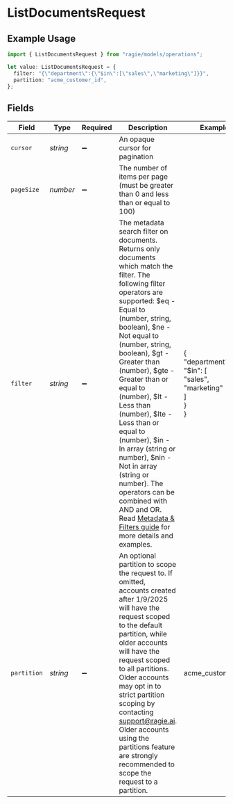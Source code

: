 # ListDocumentsRequest

## Example Usage

```typescript
import { ListDocumentsRequest } from "ragie/models/operations";

let value: ListDocumentsRequest = {
  filter: "{\"department\":{\"$in\":[\"sales\",\"marketing\"]}}",
  partition: "acme_customer_id",
};
```

## Fields

| Field                                                                                                                                                                                                                                                                                                                                                                                                                                                                                                                                                                                                       | Type                                                                                                                                                                                                                                                                                                                                                                                                                                                                                                                                                                                                        | Required                                                                                                                                                                                                                                                                                                                                                                                                                                                                                                                                                                                                    | Description                                                                                                                                                                                                                                                                                                                                                                                                                                                                                                                                                                                                 | Example                                                                                                                                                                                                                                                                                                                                                                                                                                                                                                                                                                                                     |
| ----------------------------------------------------------------------------------------------------------------------------------------------------------------------------------------------------------------------------------------------------------------------------------------------------------------------------------------------------------------------------------------------------------------------------------------------------------------------------------------------------------------------------------------------------------------------------------------------------------- | ----------------------------------------------------------------------------------------------------------------------------------------------------------------------------------------------------------------------------------------------------------------------------------------------------------------------------------------------------------------------------------------------------------------------------------------------------------------------------------------------------------------------------------------------------------------------------------------------------------- | ----------------------------------------------------------------------------------------------------------------------------------------------------------------------------------------------------------------------------------------------------------------------------------------------------------------------------------------------------------------------------------------------------------------------------------------------------------------------------------------------------------------------------------------------------------------------------------------------------------- | ----------------------------------------------------------------------------------------------------------------------------------------------------------------------------------------------------------------------------------------------------------------------------------------------------------------------------------------------------------------------------------------------------------------------------------------------------------------------------------------------------------------------------------------------------------------------------------------------------------- | ----------------------------------------------------------------------------------------------------------------------------------------------------------------------------------------------------------------------------------------------------------------------------------------------------------------------------------------------------------------------------------------------------------------------------------------------------------------------------------------------------------------------------------------------------------------------------------------------------------- |
| `cursor`                                                                                                                                                                                                                                                                                                                                                                                                                                                                                                                                                                                                    | *string*                                                                                                                                                                                                                                                                                                                                                                                                                                                                                                                                                                                                    | :heavy_minus_sign:                                                                                                                                                                                                                                                                                                                                                                                                                                                                                                                                                                                          | An opaque cursor for pagination                                                                                                                                                                                                                                                                                                                                                                                                                                                                                                                                                                             |                                                                                                                                                                                                                                                                                                                                                                                                                                                                                                                                                                                                             |
| `pageSize`                                                                                                                                                                                                                                                                                                                                                                                                                                                                                                                                                                                                  | *number*                                                                                                                                                                                                                                                                                                                                                                                                                                                                                                                                                                                                    | :heavy_minus_sign:                                                                                                                                                                                                                                                                                                                                                                                                                                                                                                                                                                                          | The number of items per page (must be greater than 0 and less than or equal to 100)                                                                                                                                                                                                                                                                                                                                                                                                                                                                                                                         |                                                                                                                                                                                                                                                                                                                                                                                                                                                                                                                                                                                                             |
| `filter`                                                                                                                                                                                                                                                                                                                                                                                                                                                                                                                                                                                                    | *string*                                                                                                                                                                                                                                                                                                                                                                                                                                                                                                                                                                                                    | :heavy_minus_sign:                                                                                                                                                                                                                                                                                                                                                                                                                                                                                                                                                                                          | The metadata search filter on documents. Returns only documents which match the filter. The following filter operators are supported: $eq - Equal to (number, string, boolean), $ne - Not equal to (number, string, boolean), $gt - Greater than (number), $gte - Greater than or equal to (number), $lt - Less than (number), $lte - Less than or equal to (number), $in - In array (string or number), $nin - Not in array (string or number). The operators can be combined with AND and OR. Read [Metadata & Filters guide](https://docs.ragie.ai/docs/metadata-filters) for more details and examples. | {<br/>"department": {<br/>"$in": [<br/>"sales",<br/>"marketing"<br/>]<br/>}<br/>}                                                                                                                                                                                                                                                                                                                                                                                                                                                                                                                           |
| `partition`                                                                                                                                                                                                                                                                                                                                                                                                                                                                                                                                                                                                 | *string*                                                                                                                                                                                                                                                                                                                                                                                                                                                                                                                                                                                                    | :heavy_minus_sign:                                                                                                                                                                                                                                                                                                                                                                                                                                                                                                                                                                                          | An optional partition to scope the request to. If omitted, accounts created after 1/9/2025 will have the request scoped to the default partition, while older accounts will have the request scoped to all partitions. Older accounts may opt in to strict partition scoping by contacting support@ragie.ai. Older accounts using the partitions feature are strongly recommended to scope the request to a partition.                                                                                                                                                                                      | acme_customer_id                                                                                                                                                                                                                                                                                                                                                                                                                                                                                                                                                                                            |